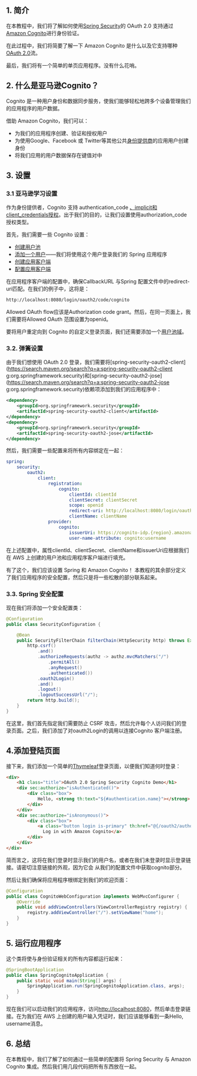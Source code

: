 ## 1. 简介

在本教程中，我们将了解如何使用[Spring Security](https://www.baeldung.com/security-spring)的 OAuth 2.0 支持通过[Amazon Cognito](https://aws.amazon.com/cognito/)进行身份验证。

在此过程中，我们将简要了解一下 Amazon Cognito 是什么以及它支持哪种[OAuth 2.0](https://oauth.net/2/)流。

最后，我们将有一个简单的单页应用程序。没有什么花哨。

## 2. 什么是亚马逊Cognito？

Cognito 是一种用户身份和数据同步服务，使我们能够轻松地跨多个设备管理我们的应用程序的用户数据。

借助 Amazon Cognito，我们可以：

-   为我们的应用程序创建、验证和授权用户
-   为使用Google、Facebook 或 Twitter等其他公共[身份提供商](https://en.wikipedia.org/wiki/Identity_provider)的应用用户创建身份
-   将我们应用的用户数据保存在键值对中

## 3. 设置

### 3.1 亚马逊学习设置

作为身份提供者，Cognito 支持 authentication_code [、implicit和client_credentials授权](https://oauth.net/2/grant-types/)。出于我们的目的，让我们设置使用authorization_code授权类型。

首先，我们需要一些 Cognito 设置：

-   [创建用户池](https://docs.aws.amazon.com/cognito/latest/developerguide/tutorial-create-user-pool.html)
-   [添加一个用户](https://docs.aws.amazon.com/cognito/latest/developerguide/signing-up-users-in-your-app.html)——我们将使用这个用户登录我们的 Spring 应用程序
-   [创建应用客户端](https://docs.aws.amazon.com/cognito/latest/developerguide/user-pool-settings-client-apps.html)
-   [配置应用客户端](https://docs.aws.amazon.com/cognito/latest/developerguide/cognito-user-pools-app-idp-settings.html)

在应用程序客户端的配置中，确保CallbackURL 与Spring 配置文件中的redirect-uri匹配。在我们的例子中，这将是：

```xml
http://localhost:8080/login/oauth2/code/cognito
```

Allowed OAuth flow应该是Authorization code grant。然后，在同一页面上，我们需要将Allowed OAuth 范围设置为openid。

要将用户重定向到 Cognito 的自定义登录页面，我们还需要添加一个[用户池域](https://docs.aws.amazon.com/cognito/latest/developerguide/cognito-user-pools-assign-domain.html)。

### 3.2. 弹簧设置

由于我们想使用 OAuth 2.0 登录，我们需要将[spring-security-oauth2-client](https://search.maven.org/search?q=a:spring-security-oauth2-client g:org.springframework.security)和[spring-security-oauth2-jose](https://search.maven.org/search?q=a:spring-security-oauth2-jose g:org.springframework.security)依赖项添加到我们的应用程序中：

```xml
<dependency>
    <groupId>org.springframework.security</groupId>
    <artifactId>spring-security-oauth2-client</artifactId>
</dependency>
<dependency>
    <groupId>org.springframework.security</groupId>
    <artifactId>spring-security-oauth2-jose</artifactId>
</dependency>
```

然后，我们需要一些配置来将所有内容绑定在一起：

```yaml
spring:
    security:
        oauth2:
            client:
                registration:
                    cognito:
                        clientId: clientId
                        clientSecret: clientSecret
                        scope: openid
                        redirect-uri: http://localhost:8080/login/oauth2/code/cognito
                        clientName: clientName
                provider:
                    cognito:
                        issuerUri: https://cognito-idp.{region}.amazonaws.com/{poolId}
                        user-name-attribute: cognito:username
```

在上述配置中，属性clientId、clientSecret、clientName和issuerUri应根据我们在 AWS 上创建的用户池和应用程序客户端进行填充。

有了这个，我们应该设置 Spring 和 Amazon Cognito！ 本教程的其余部分定义了我们应用程序的安全配置，然后只是将一些松散的部分联系起来。

### 3.3. Spring 安全配置

现在我们将添加一个安全配置类：

```java
@Configuration
public class SecurityConfiguration {

    @Bean
    public SecurityFilterChain filterChain(HttpSecurity http) throws Exception {
        http.csrf()
            .and()
            .authorizeRequests(authz -> authz.mvcMatchers("/")
                .permitAll()
                .anyRequest()
                .authenticated())
            .oauth2Login()
            .and()
            .logout()
            .logoutSuccessUrl("/");
        return http.build();
    }
}
```

在这里，我们首先指定我们需要防止 CSRF 攻击，然后允许每个人访问我们的登录页面。之后，我们添加了对oauth2Login的调用以连接Cognito 客户端注册。

## 4.添加登陆页面

接下来，我们添加一个简单的[Thymeleaf](https://www.baeldung.com/thymeleaf-in-spring-mvc)登录页面，以便我们知道何时登录：

```html
<div>
    <h1 class="title">OAuth 2.0 Spring Security Cognito Demo</h1>
    <div sec:authorize="isAuthenticated()">
        <div class="box">
            Hello, <strong th:text="${#authentication.name}"></strong>!
        </div>
    </div>
    <div sec:authorize="isAnonymous()">
        <div class="box">
            <a class="button login is-primary" th:href="@{/oauth2/authorization/cognito}">
              Log in with Amazon Cognito</a>
        </div>
    </div>
</div>
```

简而言之，这将在我们登录时显示我们的用户名，或者在我们未登录时显示登录链接。请密切注意链接的外观，因为它会 从我们的配置文件中获取cognito部分。

然后让我们确保将应用程序根绑定到我们的欢迎页面：

```java
@Configuration
public class CognitoWebConfiguration implements WebMvcConfigurer {
    @Override
    public void addViewControllers(ViewControllerRegistry registry) {
        registry.addViewController("/").setViewName("home");
    }
}
```

## 5. 运行应用程序

这个类将使与身份验证相关的所有内容都运行起来：

```java
@SpringBootApplication
public class SpringCognitoApplication {
    public static void main(String[] args) {
        SpringApplication.run(SpringCognitoApplication.class, args);
    }
}
```

现在我们可以启动我们的应用程序，访问[http://localhost:8080](http://localhost:8080/)，然后单击登录链接。在为我们在 AWS 上创建的用户输入凭证时，我们应该能够看到一条Hello, username消息。

## 6. 总结

在本教程中，我们了解了如何通过一些简单的配置将 Spring Security 与 Amazon Cognito 集成。然后我们用几段代码把所有东西放在一起。